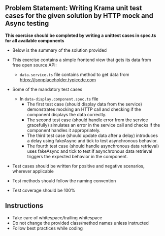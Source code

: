 ## Problem Statement: Writing Krama unit test cases for the given solution by HTTP mock and Async testing ##

**This exercise should be completed by writing a unittest cases in spec.ts for all available components**

- Below is the summary of the solution provided

- This exercise contains a simple frontend view that gets its data from free open source API:
  - `data.service.ts` file contains method to get data from https://jsonplaceholder.typicode.com

- Some of the mandatory test cases
  - In `data-display.component.spec.ts` file
    + The first test case (should display data from the service) demonstrates mocking an HTTP call and checking if the component displays the data correctly.
    + The second test case (should handle error from the service gracefully) simulates an error in the service call and checks if the component handles it appropriately.
    + The third test case (should update data after a delay) introduces a delay using fakeAsync and tick to test asynchronous behavior.
    + The fourth test case (should handle asynchronous data retrieval) uses fakeAsync and tick to test if asynchronous data retrieval triggers the expected behavior in the component.
      
- Test cases should be written for positive and negative scenarios, wherever applicable
- Test methods should follow the naming convention
- Test coverage should be 100%

## Instructions

- Take care of whitespace/trailing whitespace
- Do not change the provided class/method names unless instructed
- Follow best practices while coding
